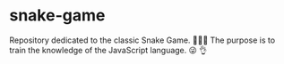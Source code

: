 # snake-game
 Repository dedicated to the classic Snake Game. :snake::apple::sparkles: The purpose is to train the knowledge  of the JavaScript language. :stuck_out_tongue_winking_eye: :ok_hand:

